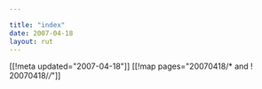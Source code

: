 ```yaml
---

title: "index"
date: 2007-04-18
layout: rut
---
```


[[!meta updated="2007-04-18"]]
[[!map pages="20070418/* and ! 20070418/*/*"]]
